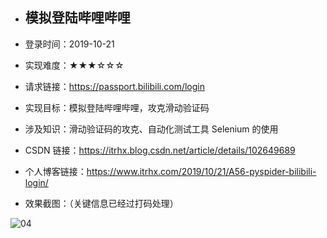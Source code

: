 - ## 模拟登陆哔哩哔哩

- 登录时间：2019-10-21

- 实现难度：★★★☆☆☆

- 请求链接：https://passport.bilibili.com/login

- 实现目标：模拟登陆哔哩哔哩，攻克滑动验证码

- 涉及知识：滑动验证码的攻克、自动化测试工具 Selenium 的使用

- CSDN 链接：https://itrhx.blog.csdn.net/article/details/102649689

- 个人博客链接：https://www.itrhx.com/2019/10/21/A56-pyspider-bilibili-login/

- 效果截图：（关键信息已经过打码处理）

![04](https://cdn.jsdelivr.net/gh/TRHX/ImageHosting/ITRHX-PIC/A56/bilibili.gif)
